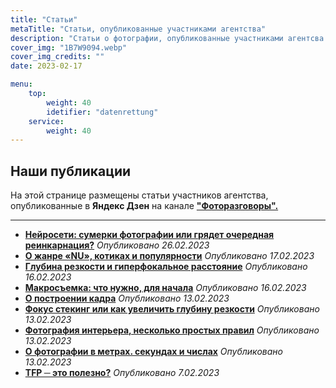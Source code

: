 ```yaml
---
title: "Статьи"
metaTitle: "Статьи, опубликованные участниками агентства"
description: "Статьи о фотографии, опубликованные участниками агентсва GurFoto.Ru на различных платформах, включая Яндекс Дзен в канале Фоторазговоры"
cover_img: "1B7W9094.webp"
cover_img_credits: ""
date: 2023-02-17

menu:
    top:
        weight: 40
        idetifier: "datenrettung"
    service:
        weight: 40
---
```


## Наши публикации

На этой странице размещены статьи участников агентства, опубликованные в **Яндекс Дзен** на канале **["Фоторазговоры".](https://dzen.ru/id/5ee1e3614921136eb9cb6238)**

___

- **[Нейросети: сумерки фотографии или грядет очередная реинкарнация?](/articles/neural_networks)** *Опубликовано 26.02.2023*
- **[О жанре «NU», котиках и популярности](/articles/nu1)** *Опубликовано 17.02.2023*
- **[Глубина резкости и гиперфокальное расстояние](/articles/depth_of_field)** *Опубликовано 16.02.2023*
- **[Макросъемка: что нужно, для начала](/articles/macro)** *Опубликовано 16.02.2023*
- **[О построении кадра](/articles/frameconstruction)** *Опубликовано 13.02.2023* 
- **[Фокус стекинг или как увеличить глубину резкости](/articles/focusstacking)** *Опубликовано 13.02.2023*  
- **[Фотография интерьера, несколько простых правил](/articles/interiors)** *Опубликовано 13.02.2023*  
- **[О фотографии в метрах. секундах и числах](/articles/meter-seconds)** *Опубликовано 13.02.2023*  
- **[TFP ─ это полезно?](/articles/tfp)** *Опубликовано 7.02.2023*
